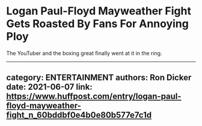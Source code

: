 # Logan Paul-Floyd Mayweather Fight Gets Roasted By Fans For Annoying Ploy

The YouTuber and the boxing great finally went at it in the ring.

---
category: ENTERTAINMENT
authors: Ron Dicker
date: 2021-06-07
link: https://www.huffpost.com/entry/logan-paul-floyd-mayweather-fight_n_60bddbf0e4b0e80b577e7c1d
---
